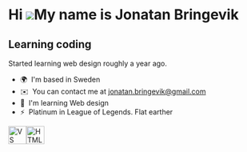 Hi ![](https://user-images.githubusercontent.com/18350557/176309783-0785949b-9127-417c-8b55-ab5a4333674e.gif)My name is Jonatan Bringevik
=========================================================================================================================================

Learning coding
---------------

Started learning web design roughly a year ago.

*   🌍  I'm based in Sweden
*   ✉️  You can contact me at [jonatan.bringevik@gmail.com](mailto:jonatan.bringevik@gmail.com)
*   🧠  I'm learning Web design
*   ⚡  Platinum in League of Legends. Flat earther
<p align="left">
<a href="https://code.visualstudio.com/" target="_blank" rel="noreferrer"><img src="https://raw.githubusercontent.com/danielcranney/readme-generator/main/public/icons/skills/visualstudiocode.svg" width="36" height="36" alt="VS Code" /></a><a href="https://developer.mozilla.org/en-US/docs/Glossary/HTML5" target="_blank" rel="noreferrer"><img src="https://raw.githubusercontent.com/danielcranney/readme-generator/main/public/icons/skills/html5-colored.svg" width="36" height="36" alt="HTML5" /></a>
                    </p>
                    
 

